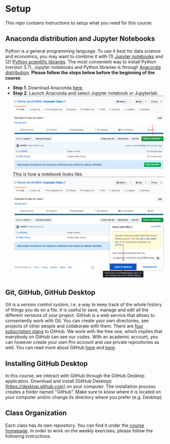 # Setup
This repo contains instructions to setup what you need for this course.

## Anaconda distribution and Jupyter Notebooks
Python is a general programming language. To use it best for data science and economics, you may want to combine it with (1) [Jupyter notebooks](https://jupyter.org/) and (2) [Python scientific libraries](https://towardsdatascience.com/top-10-python-libraries-for-data-science-cd82294ec266). The most convenient way to install Python (version 3.7), Jupyter notebooks and Python libraries is through [Anaconda distribution](https://www.anaconda.com/). **Please follow the steps below before the beginning of the course**.

- **Step 1**. Download Anaconda [here](https://www.anaconda.com/distribution/).
- **Step 2**. Launch Anaconda and select Jupyter notebook or Jupyterlab.
![](images/step1.png)
This is how a notebook looks like.
![](images/step2.png)

## Git, GitHub, GitHub Desktop
Git is a *version control system*, i.e. a way to keep track of the whole history of things you do on a file. It is useful to save, manage and edit all the different versions of your project. GitHub is a web service that allows to conveniently work with Git. You can create your own directories, see projects of other people and collaborate with them. There are [four subscription plans](https://github.com/pricing) to GitHub. We work with the free one, which implies that everybody on GitHub can see our codes. With an academic account, you can however create your own Pro account and use private repositories as well. You can read more about GitHub [here](https://medium.com/@abhishekj/an-intro-to-git-and-github-1a0e2c7e3a2f) and [here](https://medium.com/launch-school/understanding-git-and-github-8ac987877a5).

## Installing GitHub Desktop
In this course, we interact with GitHub through the GitHub Desktop application. Download and install (GitHub Desktop)[https://desktop.github.com] on your computer. The installation process creates a folder named "GitHub". Make sure to know where it is located on your computer and/or change its directory where you prefer (e.g. Desktop).

## Class Organization
Each class has its own repository. You can find it under the [course homepage](https://github.com/Python-do-ECARES). In order to work on the weekly exercises, please follow the following instructions. 
